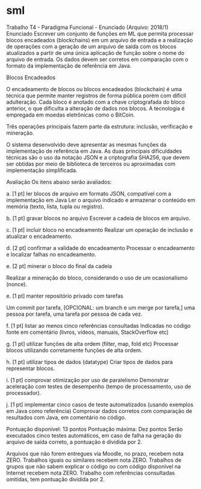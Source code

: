 # sml
Trabalho T4 - Paradigma Funcional - Enunciado (Arquivo: 2018/1)
Enunciado
Escrever um conjunto de funções em ML que permita processar blocos encadeados (blockchains) em um arquivo de entrada e a realização de operações com a geração de um arquivo de saída com os blocos atualizados a partir de uma única aplicação de função sobre o nome do arquivo de entrada. Os dados devem ser corretos em comparação com o formato da implementação de referência em Java.

Blocos Encadeados

O encadeamento de blocos ou blocos encadeados (blockchain) é uma técnica que permite manter registros de forma pública porém com difícil adulteração. Cada bloco é anotado com a chave criptografada do bloco anterior, o que dificulta a alteração de dados nos blocos. A tecnologia é empregada em moedas eletrônicas como o BitCoin.

Três operações principais fazem parte da estrutura: inclusão, verificação e mineração.

O sistema desenvolvido deve apresentar as mesmas funções da implementação de referência em Java. As duas principais dificuldades técnicas são o uso da notação JSON e a criptografia SHA256, que devem ser obtidas por meio de biblioteca de terceiros ou aproximadas com implementação simplificada.

Avaliação
Os itens abaixo serão avaliados:

a. [1 pt] ler blocos de arquivo em formato JSON, compatível com a implementação em Java
Ler o arquivo indicado e armazenar o conteúdo em memória (texto, lista, tupla ou registro).

b. [1 pt] gravar blocos no arquivo
Escrever a cadeia de blocos em arquivo.

c. [1 pt] incluir bloco no encadeamento
Realizar um operação de inclusão e atualizar o encadeamento.

d. [2 pt] confirmar a validade do encadeamento
Processar o encadeamento e localizar falhas no encadeamento.

e. [2 pt] minerar o bloco do final da cadeia

Realizar a mineração do bloco, considerando o uso de um ocasionalismo (nonce).

e. [1 pt] manter repositório privado com tarefas

Um commit por tarefa, [OPCIONAL: um branch e um merge por tarefa,] uma pessoa por tarefa, uma tarefa por pessoa de cada vez.

f. [1 pt] listar ao menos cinco referências consultadas 
Indicadas no código fonte em comentário (livros, vídeos, manuais, StackOverflow etc)

g. [1 pt] utilizar funções de alta ordem (filter, map, fold etc)
Processar blocos utilizando corretamente funções de alta ordem.

h. [1 pt] utilizar tipos de dados (datatype) 
Criar tipos de dados para representar blocos.

i. [1 pt] comprovar otimização por uso de paralelismo
Demonstrar aceleração com testes de desempenho (tempo de processamento, uso de processador).

j. [1 pt] implementar cinco casos de teste automatizados (usando exemplos em Java como referência)
Comprovar dados corretos com comparação de resultados com Java, em comentário no código.

Pontuação disponível: 13 pontos
Pontuação máxima: Dez pontos
Serão executados cinco testes automáticos, em caso de falha na geração do arquivo de saída correto, a pontuação é dividida por 2.

Arquivos que não forem entregues via Moodle, no prazo, recebem nota ZERO.
Trabalhos iguais ou similares recebem nota ZERO.
Trabalhos de grupos que não sabem explicar o código ou com código disponível na Internet recebem nota ZERO.
Trabalho com referências consultadas omitidas, tem pontuação dividida por 2.
